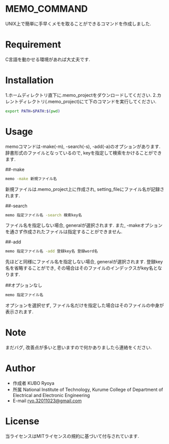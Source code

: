 # MEMO_COMMAND
 
UNIX上で簡単に手早くメモを取ることができるコマンドを作成しました.
 
# Requirement
 
C言語を動かせる環境があれば大丈夫です.
 
# Installation
 
1.ホームディレクトリ直下に.memo_projectをダウンロードしてください.
2.カレントディレクトリ(.memo_project)にて下のコマンドを実行してください.
```bash
export PATH=$PATH:$(pwd)
```

# Usage
 
memoコマンドは-make(-m), -search(-s), -add(-a)のオプションがあります.
辞書形式のファイルとなっているので, keyを指定して検索をかけることができます.

##-make

```bash
memo -make 新規ファイル名
```
新規ファイルは.memo_project上に作成され, setting_fileにファイル名が記録されます.

##-search

```bash
memo 指定ファイル名 -search 検索key名
```

ファイル名を指定しない場合, generalが選択されます.
また, -makeオプションを通さず作成されたファイルは指定することができません.

##-add

```bash
memo 指定ファイル名 -add 登録key名 登録word名
```

先ほどと同様にファイル名を指定しない場合, generalが選択されます.
登録key名を省略することができ, その場合はそのファイルのインデックスがkey名となります.

##オプションなし

```bash
memo 指定ファイル名
```

オプションを選択せず, ファイル名だけを指定した場合はそのファイルの中身が表示されます.

# Note
 
まだバグ, 改善点が多いと思いますので何かありましたら連絡をください.
 
# Author
 
* 作成者 KUBO Ryoya
* 所属 National Institute of Technology, Kurume College of Department of Electrical and Electronic Engineering
* E-mail ryo.32011023@gmail.com
 
# License
当ライセンスはMITライセンスの規約に基づいて付与されています.
 
